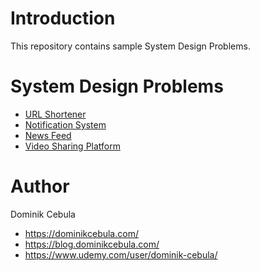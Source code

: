# Introduction

This repository contains sample System Design Problems.

# System Design Problems

* [URL Shortener](url-shortener%2FREADME.md)
* [Notification System](notification-system%2FREADME.md)
* [News Feed](news-feed%2FREADME.md)
* [Video Sharing Platform](video-sharing-platform%2FREADME.md)

# Author

Dominik Cebula

* https://dominikcebula.com/
* https://blog.dominikcebula.com/
* https://www.udemy.com/user/dominik-cebula/

